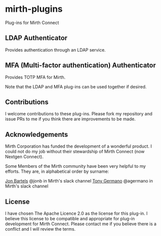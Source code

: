 # mirth-plugins
Plug-ins for Mirth Connect

## LDAP Authenticator

Provides authentication through an LDAP service.

## MFA (Multi-factor authentication) Authenticator

Provides TOTP MFA for Mirth.

Note that the LDAP and MFA plug-ins can be used together if desired.

## Contributions

I welcome contributions to these plug-ins. Please fork my repository and issue
PRs to me if you think there are improvements to be made.

## Acknowledgements

Mirth Corporation has funded the development of a wonderful product. I could
not do my job without their stewardship of Mirth Connect (now Nextgen Connect).

Some Members of the Mirth community have been very helpful to my efforts. They
are, in alphabetical order by surname:

  [Jon Bartels](https://github.com/jonbartels) @jonb in Mirth's slack channel
  [Tony Germano](https://github.com/tonygermano) @agermano in Mirth's slack channel

## License

I have chosen The Apache Licence 2.0 as the license for this plug-in. I believe
this license to be compatible and appropriate for plug-in development for
Mirth Connect. Please contact me if you believe there is a conflict and I
will review the terms.

